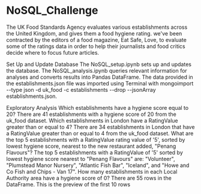 # NoSQL_Challenge

The UK Food Standards Agency evaluates various establishments across the United Kingdom, and gives them a food hygiene rating. we've been contracted by the editors of a food magazine, Eat Safe, Love, to evaluate some of the ratings data in order to help their journalists and food critics decide where to focus future articles.

Set Up and Update Database
The NoSQL_setup.ipynb sets up and updates the database. The NoSQL_analysis.ipynb queries relevant information for analyses and converts results into Pandas DataFrame. The data provided in the establishments.json file was imported using Terminal with mongoimport --type json -d uk_food -c establishments --drop --jsonArray establishments.json.

Exploratory Analysis
Which establishments have a hygiene score equal to 20?
There are 41 establishments with a hygiene score of 20 from the uk_food dataset.
Which establishments in London have a RatingValue greater than or equal to 4?
There are 34 establishments in London that have a RatingValue greater than or equal to 4 from the uk_food dataset.
What are the top 5 establishments with a RatingValue rating value of '5', sorted by lowest hygiene score, nearest to the new restaurant added, "Penang Flavours"?
The top 5 establishments with a RatingValue of '5' sorted by lowest hygiene score nearest to "Penang Flavours" are: "Volunteer", "Plumstead Manor Nursery", "Atlantic Fish Bar", "Iceland", and "Howe and Co Fish and Chips - Van 17".
How many establishments in each Local Authority area have a hygiene score of 0?
There are 55 rows in the DataFrame. This is the preview of the first 10 rows
